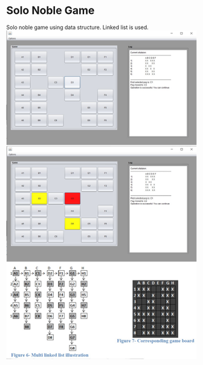 # Solo Noble Game

Solo noble game using data structure. Linked list is used.
<img src = "images/img_idle.jpg"/>
<img src = "images/img_selected.jpg"/>
<img src = "images/img_illustration.jpg">
